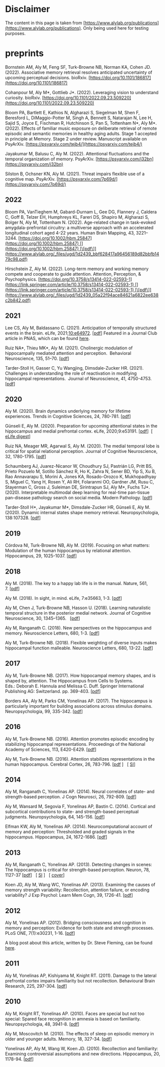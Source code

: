 # Disclaimer

The content in this page is taken from [https://www.alylab.org/publications](https://www.alylab.org/publications). Only being used here for testing purposes.

# preprints

Bornstein AM, Aly M, Feng SF, Turk-Browne NB, Norman KA, Cohen JD. (2022). Associative memory retrieval resolves anticipated uncertainty of upcoming perceptual decisions. bioRxiv. [https://doi.org/10.1101/186817](https://doi.org/10.1101/186817)

Cohanpour M, Aly M\*, Gottlieb J\*. (2022). Leveraging vision to understand curiosity. bioRxiv. [https://doi.org/10.1101/2022.09.23.509220](https://doi.org/10.1101/2022.09.23.509220)

Bloom PA, Bartlett E, Kathios N, Algharazi S, Siegelman M, Shen F, Beresford L, DiMaggio-Potter M, Singh A, Bennett S, Natarajan N, Lee H, Sajid S, Joyce E, Fischman R, Hutchinson S, Pan S, Tottenham N\*, Aly M\*. (2022). Effects of familiar music exposure on deliberate retrieval of remote episodic and semantic memories in healthy aging adults. Stage 1 accepted in principle at Memory. Stage 2 under review. Manuscript available on PsyArXiv. [https://psyarxiv.com/tejb4/](https://psyarxiv.com/tejb4/)

Jayakumar M, Balusu C, Aly M. (2022). Attentional fluctuations and the temporal organization of memory. PsyArXiv. [https://psyarxiv.com/j32bn](https://psyarxiv.com/j32bn)

Silston B, Ochsner KN, Aly M. (2021). Threat impairs flexible use of a cognitive map. PsyArXiv. [https://psyarxiv.com/7p69d/](https://psyarxiv.com/7p69d/)

## 2022

Bloom PA, VanTieghem M, Gabard-Durnam L, Gee DG, Flannery J, Caldera C, Goff B, Telzer EH, Humphreys KL, Fareri DS, Shapiro M, Algharazi S, Bolger N, Aly M, Tottenham N. (2022). Age-related change in task-evoked amygdala-prefrontal circuitry: a multiverse approach with an accelerated longitudinal cohort aged 4-22 years. Human Brain Mapping, 43, 3221–3244. [https://doi.org/10.1002/hbm.25847](https://doi.org/10.1002/hbm.25847) [](https://doi.org/10.1002/hbm.25847) [\[pdf\]](https://www.alylab.org/_files/ugd/1d2439_bbf628417a96456189d82bbfb1479c98.pdf)

Hirschstein Z, Aly M. (2022). Long-term memory and working memory compete and cooperate to guide attention. Attention, Perception, & Psychophysics. [https://doi.org/10.3758/s13414-022-02593-1](https://link.springer.com/article/10.3758/s13414-022-02593-1) [](https://link.springer.com/article/10.3758/s13414-022-02593-1) [\[pdf\]](https://www.alylab.org/_files/ugd/1d2439_05a22f94ace84621a6822ee638c2b842.pdf)

## 2021

Lee CS, Aly M, Baldassano C. (2021). Anticipation of temporally structured events in the brain. eLife, 2021;[10:e64972](https://elifesciences.org/articles/64972). \[[pdf](https://www.alylab.org/_files/ugd/1d2439_0c97bd6142b542e5957fbd30940b8c63.pdf)\]
Featured in a Journal Club article in PNAS, which can be found [here](http://blog.pnas.org/2021/04/several-brain-regions-help-us-anticipate-whats-going-to-happen-next/).

Ruiz NA\*, Thieu MK\*, Aly M. (2021). Cholinergic modulation of hippocampally mediated attention and perception.  Behavioral Neuroscience, 135, 51–70. \[[pdf](https://www.alylab.org/_files/ugd/1d2439_f3e97b69b76b4b0fbb19d8845192d7d4.pdf)\]

Tarder-Stoll H, Gasser C, Yu Wangjing, Dimsdale-Zucker HR. (2021). Challenges in understanding the role of reactivation in modifying hippocampal representations.  Journal of Neuroscience, 41, 4750-4753. \[[pdf](https://www.alylab.org/_files/ugd/1d2439_29e193dfbd8e44e9bb8b3848be0d6760.pdf)\]

## 2020

Aly M. (2020). Brain dynamics underlying memory for lifetime experiences. Trends in Cognitive Sciences, 24, 780-781. \[[pdf](https://www.alylab.org/_files/ugd/1d2439_381c58292a4349d696354ab4061e1c26.pdf)\]

Günseli E, Aly M. (2020). Preparation for upcoming attentional states in the hippocampus and medial prefrontal cortex. eLife, 2020;9:e53191. \[[pdf](https://www.alylab.org/_files/ugd/1d2439_7d24b5618ddc469b883297c8affdbe4f.pdf)\]  \[ [eLife digest](https://elifesciences.org/digests/53191/remembering-what-to-pay-attention-to)\]

Ruiz NA, Meager MR, Agarwal S, Aly M. (2020). The medial temporal lobe is critical for spatial relational perception. Journal of Cognitive Neuroscience, 32, 1780-1795. \[[pdf](https://www.alylab.org/_files/ugd/1d2439_f834876a78cc441dbcd23831023dcb77.pdf)\]

Schaumberg AJ, Juarez-Nicanor W, Choudhury SJ, Pastrián LG, Pritt BS, Prieto Pozuelo M, Sotillo Sánchez R, Ho K, Zahra N, Sener BD, Yip S, Xu B, Rao Annavarapu S, Morini A, Jones KA, Rosado-Orozco K, Mukhopadhyay S, Miguel C, Yang H, Rosen Y, Ali RH, Folaranmi OO, Gardner JM, Rusu C, Stayerman C, Gross J, Suleiman DE, Sirintrapun SJ, Aly M\*, Fuchs TJ\*. (2020). Interpretable multimodal deep learning for real-time pan-tissue pan-disease pathology search on social media. Modern Pathology. \[[pdf](https://www.alylab.org/_files/ugd/1d2439_4067be30c1984ec5931dec8a2c910620.pdf)\]

Tarder-Stoll H\*, Jayakumar M\*, Dimsdale-Zucker HR, Günseli E, Aly M. (2020). Dynamic internal states shape memory retrieval. Neuropsychologia, 138:107328. \[[pdf](https://www.alylab.org/_files/ugd/1d2439_5fc5346eb030452bb3c6100ddcd21693.pdf)\]

## 2019

Córdova NI, Turk-Browne NB, Aly M. (2019). Focusing on what matters: Modulation of the human hippocampus by relational attention. Hippocampus, 29, 1025-1037. \[[pdf](https://www.alylab.org/_files/ugd/1d2439_047ea00c2c7f425787dbdb37919eae15.pdf)\]

## 2018

Aly M. (2018). The key to a happy lab life is in the manual. Nature, 561, 7. \[[pdf](https://www.alylab.org/_files/ugd/1d2439_3e6a79b742134144b20662f7d6794d51.pdf)\]

Aly M. (2018). In sight, in mind. eLife, 7:e35663, 1-3. \[[pdf](https://www.alylab.org/_files/ugd/1d2439_640763ed395b451299f61110cd32a4b0.pdf)\]

Aly M, Chen J, Turk-Browne NB, Hasson U. (2018). Learning naturalistic temporal structure in the posterior medial network. Journal of Cognitive Neuroscience, 30, 1345–1365.   \[[pdf](https://www.alylab.org/_files/ugd/1d2439_9cb895a6aeff4ffaa8862279e67b9f74.pdf)\]

Aly M, Ranganath C. (2018). New perspectives on the hippocampus and memory. Neuroscience Letters, 680, 1-3. \[[pdf](https://www.alylab.org/_files/ugd/1d2439_c049ee1c8f184768a24d16bb998282a8.pdf)\]

Aly M, Turk-Browne NB. (2018). Flexible weighting of diverse inputs makes hippocampal function malleable. Neuroscience Letters, 680, 13-22. \[[pdf](https://www.alylab.org/_files/ugd/1d2439_a7a921ce62244574965497ba1ab9c997.pdf)\]

## 2017

Aly M, Turk-Browne NB. (2017). How hippocampal memory shapes, and is shaped by, attention. The Hippocampus from Cells to Systems. Eds.: Deborah E. Hannula and Melissa C. Duff. Springer International Publishing AG: Switzerland. pp. 369-403. \[[pdf](https://www.alylab.org/_files/ugd/1d2439_f6d1f29d60f64e92b8c7a36109de3e54.pdf)\]

Borders AA, Aly M, Parks CM, Yonelinas AP. (2017). The hippocampus is particularly important for building associations across stimulus domains. Neuropsychologia, 99, 335-342. \[[pdf](https://www.alylab.org/_files/ugd/1d2439_85a25e51ccf445a98433287997ea4330.pdf)\]

## 2016

Aly M, Turk-Browne NB. (2016). Attention promotes episodic encoding by stabilizing hippocampal representations. Proceedings of the National Academy of Sciences, 113, E420-E429. \[[pdf](https://www.alylab.org/_files/ugd/1d2439_764d2d599b94432090070316796bb6f8.pdf)\]

Aly M, Turk-Browne NB. (2016). Attention stabilizes representations in the human hippocampus. Cerebral Cortex, 26, 783-796. \[[pdf](https://www.alylab.org/_files/ugd/1d2439_00b77325325e4c7c9bd601ee048db407.pdf) \]   \[ [SI](https://www.alylab.org/_files/ugd/1d2439_db5eb1ca04404fe6ab91948b9ce4e7be.pdf)\]

## 2014

Aly M, Ranganath C, Yonelinas AP. (2014). Neural correlates of state- and strength-based perception. J Cogn Neurosci, 26, 792-809. \[[pdf](https://www.alylab.org/_files/ugd/1d2439_0922679cc8524fee82f8c34aa580a1c2.pdf)\]

Aly M, Wansard M, Segovia F, Yonelinas AP, Bastin C. (2014). Cortical and subcortical contributions to state- and strength-based perceptual judgments. Neuropsychologia, 64, 145-156. \[[pdf](https://www.alylab.org/_files/ugd/1d2439_524f287259a44155ad7935384df1e84d.pdf)\]

Elfman KW, Aly M, Yonelinas AP. (2014). Neurocomputational account of memory and perception: Thresholded and graded signals in the hippocampus. Hippocampus, 24, 1672-1686. \[[pdf](https://www.alylab.org/_files/ugd/1d2439_020138b868934f38997eb9a52fae6256.pdf)\]

## 2013

Aly M, Ranganath C, Yonelinas AP. (2013). Detecting changes in scenes: The hippocampus is critical for strength-based perception. Neuron, 78, 1127-37 \[[pdf](https://www.alylab.org/_files/ugd/1d2439_88955c1dd4a54d9eb877e78f8aa90ac3.pdf)\]   \[ [SI](https://www.alylab.org/_files/ugd/1d2439_58a57816d8924bb7ba152f3ebed49fd4.pdf) [](https://www.alylab.org/_files/ugd/1d2439_58a57816d8924bb7ba152f3ebed49fd4.pdf)\]   \[ [cover](https://www.alylab.org/_files/ugd/1d2439_86273d9397c04c1abab2a17e937c1a6d.pdf)\]

Koen JD, Aly M, Wang WC, Yonelinas AP. (2013). Examining the causes of memory strength variability: Recollection, attention failure, or encoding variability? J Exp Psychol: Learn Mem Cogn, 39, 1726-41. \[[pdf](https://www.alylab.org/_files/ugd/1d2439_7376d821259b40f4b2168d8a527d421f.pdf)\]

## 2012

Aly M, Yonelinas AP. (2012). Bridging consciousness and cognition in memory and perception: Evidence for both state and strength processes. PLoS ONE, 7(1):e30231, 1-16. \[[pdf](https://www.alylab.org/_files/ugd/1d2439_6bfc333dedbf472faf2f1f3305319814.pdf)\]

A blog post about this article, written by Dr. Steve Fleming, can be found [here](https://elusiveself.wordpress.com/2012/04/30/signal-detection-thresholds-and-consciousness/).

## 2011

Aly M, Yonelinas AP, Kishiyama M, Knight RT. (2011). Damage to the lateral prefrontal cortex impairs familiarity but not recollection. Behavioural Brain Research, 225, 297-304. \[[pdf](https://www.alylab.org/_files/ugd/1d2439_e21aada924454714ad8d9a4994c78e26.pdf)\]

## 2010

Aly M, Knight RT, Yonelinas AP. (2010). Faces are special but not too special: Spared face recognition in amnesia is based on familiarity. Neuropsychologia, 48, 3941-8. \[[pdf](https://www.alylab.org/_files/ugd/1d2439_8f128731cade468e80972d518353bcbf.pdf)\]

Aly M, Moscovitch M. (2010). The effects of sleep on episodic memory in older and younger adults. Memory, 18, 327-34. \[[pdf](https://www.alylab.org/_files/ugd/1d2439_af5a1c5a6d554a608c81c9f39aa0703a.pdf)\]

Yonelinas AP, Aly M, Wang W, Koen JD. (2010). Recollection and familiarity: Examining controversial assumptions and new directions. Hippocampus, 20, 1178-94. \[[pdf](https://www.alylab.org/_files/ugd/1d2439_b5bde2e1a6a641c889aa777a581ea2c4.pdf)\]
